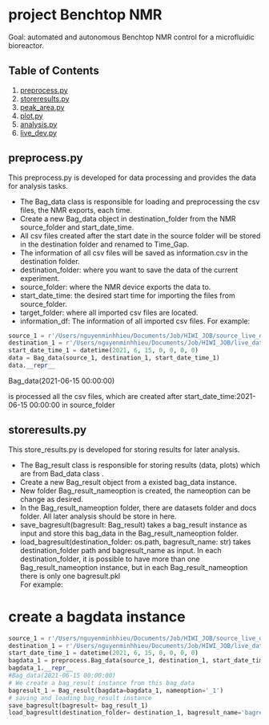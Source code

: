 # project Benchtop NMR

Goal: automated and autonomous Benchtop NMR control for a microfluidic bioreactor.

## Table of Contents
  1. [preprocess.py](#preprocess.py)
  2. [storeresults.py](#storeresults.py)
  3. [peak_area.py](#peak_area.py)
  4. [plot.py](#plot.py)
  5. [analysis.py](#analysis.py)
  6. [live_dev.py](#live_dev.py)

## preprocess.py
This preprocess.py is developed for data processing and provides the data for analysis tasks.

- The Bag_data class is responsible for loading and preprocessing the csv files, the NMR exports, each time. 
- Create a new Bag_data object in destination_folder from the NMR source_folder and start_date_time.
- All csv files created after the start date in the source folder will be stored in the destination folder and renamed to Time_Gap.
- The information of all csv files will be saved as information.csv in the destination folder.
- destination_folder: where you want to save the data of the current experiment.
- source_folder: where the NMR device exports the data to.
- start_date_time: the desired start time for importing the files from source_folder.
- target_folder: where all imported csv files are located.
- information_df: The information of all imported csv files.
For example:
```python
source_1 = r'/Users/nguyenminhhieu/Documents/Job/HIWI_JOB/source_live_data'
destination_1 = r'/Users/nguyenminhhieu/Documents/Job/HIWI_JOB/live_data'
start_date_time_1 = datetime(2021, 6, 15, 0, 0, 0, 0)
data = Bag_data(source_1, destination_1, start_date_time_1)
data.__repr__
```
Bag_data(2021-06-15 00:00:00) 

is processed all the csv files, which are created after start_date_time:2021-06-15 00:00:00 in source_folder

## storeresults.py
This store_results.py is developed for storing results for later analysis.
- The Bag_result class is responsible for storing results (data, plots) which are from Bad_data class . 
- Create a new Bag_result object from a existed bag_data instance.
- New folder Bag_result_nameoption is created, the nameoption can be change as desired. 
- In the Bag_result_nameoption folder, there are datasets folder and docs folder. All later analysis should be store in here.
- save_bagresult(bagresult: Bag_result) takes a bag_result instance as input and store this bag_data in the Bag_result_nameoption folder.
- load_bagresult(destination_folder: os.path, bagresult_name: str) takes destination_folder path and bagresult_name  as input.
 In each destination_folder, it is possible to have more than one Bag_result_nameoption instance,
  but in each Bag_result_nameoption there is only one bagresult.pkl  
For example:
# create a bagdata instance
```python
source_1 = r'/Users/nguyenminhhieu/Documents/Job/HIWI_JOB/source_live_data'
destination_1 = r'/Users/nguyenminhhieu/Documents/Job/HIWI_JOB/live_data'
start_date_time_1 = datetime(2021, 6, 15, 0, 0, 0, 0)
bagdata_1 = preprocess.Bag_data(source_1, destination_1, start_date_time_1)
bagdata_1.__repr__
#Bag_data(2021-06-15 00:00:00) 
# We create a bag_result instance from this bag_data
bagresult_1 = Bag_result(bagdata=bagdata_1, nameoption='_1')
# saving and loading bag_result instance
save_bagresult(bagresult= bag_result_1)
load_bagresult(destination_folder= destination_1, bagresult_name='bagresult_1')
```
